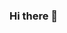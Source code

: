 ### Hi there 👋

<!--
**NotHeaven00/NotHeaven00** is a ✨ _special_ ✨ repository because its `README.md` (this file) appears on your GitHub profile.

Here are some ideas to get you started:

- 🔭 I’m currently working on informatic projects in collaboration with other Mines Paris students
- 🌱 I’m currently learning Python and Javascript
- ⚡ Fun fact: I have no fun fact sorry
-->
